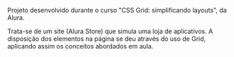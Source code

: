 Projeto desenvolvido durante o curso "CSS Grid: simplificando layouts", da Alura.

Trata-se de um site (Alura Store) que simula uma loja de aplicativos. A disposição dos elementos na página se deu através do uso de Grid, aplicando assim os conceitos abordados em aula.
